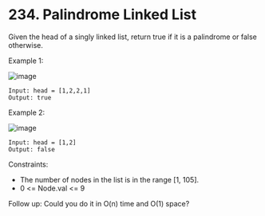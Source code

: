 # 234. Palindrome Linked List

Given the head of a singly linked list, return true if it is a palindrome or false otherwise.

Example 1:

![image](https://user-images.githubusercontent.com/71809335/197416524-18581397-56d7-40f5-99a9-342fe1549a54.png)
```
Input: head = [1,2,2,1]
Output: true
```

Example 2:

![image](https://user-images.githubusercontent.com/71809335/197416532-2987a754-7d6c-4741-9558-6981a8a37fa5.png)
```
Input: head = [1,2]
Output: false
```

Constraints:

- The number of nodes in the list is in the range [1, 105].
- 0 <= Node.val <= 9
 

Follow up: Could you do it in O(n) time and O(1) space?
